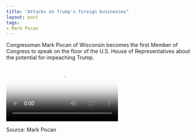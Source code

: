 ```yaml
---
title: "Attacks on Trump's foreign businesses"
layout: post
tags:
- Mark Pocan
---
```


Congressman Mark Pocan of Wisconsin becomes the first Member of Congress to speak on the floor of the U.S. House of Representatives about the potential for impeaching Trump.

<div class="embed-responsive embed-responsive-16by9" style="margin-bottom: 1em;"><video class="embed-responsive-item" controls poster="https://www.glockspiel.com/impeach45/2017-02-12-mark-pocan.jpg"><source src="https://www.glockspiel.com/impeach45/2017-02-12-mark-pocan.mp4" type="video/mp4"></video><br></div>

Source: Mark Pocan
